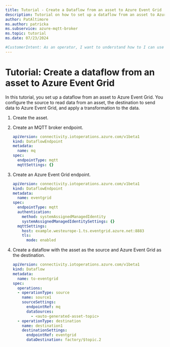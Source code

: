 ```yaml
---
title: Tutorial - Create a Dataflow from an asset to Azure Event Grid
description: Tutorial on how to set up a dataflow from an asset to Azure Event Grid.
author: PatAltimore
ms.author: patricka
ms.subservice: azure-mqtt-broker
ms.topic: tutorial
ms.date: 07/23/2024

#CustomerIntent: As an operator, I want to understand how to I can use Dataflows to .
---
```


# Tutorial: Create a dataflow from an asset to Azure Event Grid

In this tutorial, you set up a dataflow from an asset to Azure Event Grid. You configure the source to read data from an asset, the destination to send data to Azure Event Grid, and apply a transformation to the data.

1. Create the asset.
1. Create an MQTT broker endpoint.

   ```yaml
   apiVersion: connectivity.iotoperations.azure.com/v1beta1
   kind: DataflowEndpoint
   metadata:
     name: mq
   spec:
     endpointType: mqtt
     mqttSettings: {}
   ```

1. Create an Azure Event Grid endpoint.

   ```yaml
   apiVersion: connectivity.iotoperations.azure.com/v1beta1
   kind: DataflowEndpoint
   metadata:
     name: eventgrid
   spec:
     endpointType: mqtt
     authentication:
       method: systemAssignedManagedIdentity
       systemAssignedManagedIdentitySettings: {}
     mqttSettings:
       host: example.westeurope-1.ts.eventgrid.azure.net:8883
       tls:
         mode: enabled
   ```

1. Create a dataflow with the asset as the source and Azure Event Grid as the destination.

    ```yaml
    apiVersion: connectivity.iotoperations.azure.com/v1beta1
    kind: Dataflow
    metadata:
      name: to-eventgrid
    spec:
      operations:
      - operationType: source
        name: source1
        sourceSettings:
          endpointRef: mq
          dataSources:
            - <auto-generated-asset-topic>
      - operationType: destination
        name: destination1
        destinationSettings:
          endpointRef: eventgrid
          dataDestination: factory/$topic.2
    ```
